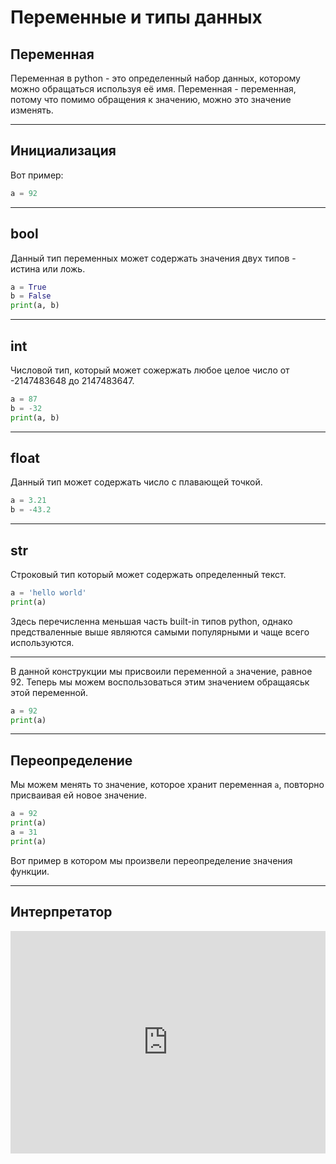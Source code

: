 # Переменные и типы данных



## Переменная

Переменная в python - это определенный набор данных, которому можно обращаться используя её имя. Переменная - переменная, потому что помимо обращения к значению, можно это значение изменять.

---

## Инициализация

Вот пример:
```python
a = 92
```

---

## bool

Данный тип переменных может содержать значения двух типов - истина или ложь.

```python
a = True
b = False
print(a, b)
```

---


## int

Числовой тип, который может сожержать любое целое число от -2147483648 до 2147483647. 

```python
a = 87
b = -32
print(a, b)
```

---



## float

Данный тип может содержать число с плавающей точкой.

```python
a = 3.21
b = -43.2
```

---



## str

Строковый тип который может содержать определенный текст.

```python
a = 'hello world'
print(a)
```



Здесь перечисленна меньшая часть built-in типов python, однако предстваленные выше являются самыми популярными и чаще всего используются.


---


В данной конструкции мы присвоили переменной `a` значение, равное 92. Теперь мы можем воспользоваться этим значением обращаяськ этой переменной.

```python
a = 92
print(a)
```

---



## Переопределение

Мы можем менять то значение, которое хранит переменная `a`, повторно присваивая ей новое значение.

```python
a = 92
print(a)
a = 31
print(a)
```

Вот пример в котором мы произвели переопределение значения функции.

---

## Интерпретатор

<iframe src="https://trinket.io/embed/python/3d8d7ce66b" width="100%" height="356" frameborder="0" marginwidth="0" marginheight="0" allowfullscreen></iframe>